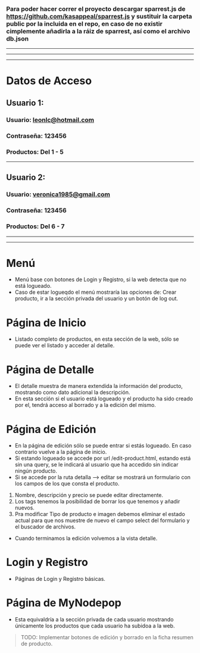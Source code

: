 ### Para poder hacer correr el proyecto descargar sparrest.js de  https://github.com/kasappeal/sparrest.js y sustituir la carpeta public por la incluida en el repo, en caso de no existir cimplemente añadirla a la ráiz de sparrest, así como el archivo db.json
------------------------------------
------------------------------------
------------------------------------


# Datos de Acceso 
## Usuario 1:
### Usuario: leonlc@hotmail.com 
### Contraseña: 123456
### Productos: Del 1 - 5
-------------------------
## Usuario 2:
### Usuario: veronica1985@gmail.com 
### Contraseña: 123456
### Productos: Del 6 - 7
--------------------------
--------------------------

# Menú
- Menú base con botones de Login y Registro, si la web detecta que no está logueado.
- Caso de estar logueqdo el menú mostraría las opciones de: Crear producto, ir a la sección privada del usuario y un botón de log out.

# Página de Inicio
- Listado completo de productos, en esta sección de la web, sólo se puede ver el listado y acceder al detalle.

# Página de Detalle
- El detalle muestra de manera extendida la información del producto, mostrando como dato adicional la descripción.
- En esta sección si el usuario está logueado y el producto ha sido creado por el, tendrá acceso al borrado y a la edición del mismo.

# Página de Edición
- En la página de edición sólo se puede entrar si estás logueado. En caso contrario vuelve a la página de inicio.
- Si estando logueado se accede por url /edit-product.html, estando está sin una query, se le indicará al usuario que ha accedido sin indicar ningún producto.
- Si se accede por la ruta detalla --> editar se mostrará un formulario con los campos de los que consta el producto.

1. Nombre, descripción y precio se puede editar directamente.
2. Los tags tenemos la posibilidad de borrar los que tenemos y añadir nuevos.
3. Pra modificar Tipo de producto e imagen debemos eliminar el estado actual para que nos muestre de nuevo el campo select del formulario y el buscador de archivos.

- Cuando terminamos la edición volvemos a la vista detalle.

# Login y Registro
- Páginas de Login y Registro básicas. 

# Página de MyNodepop
- Esta equivaldría a la sección privada de cada usuario mostrando únicamente los productos que cada usuario ha subidoa a la web.
>TODO: Implementar botones de edición y borrado en la ficha resumen de producto.


